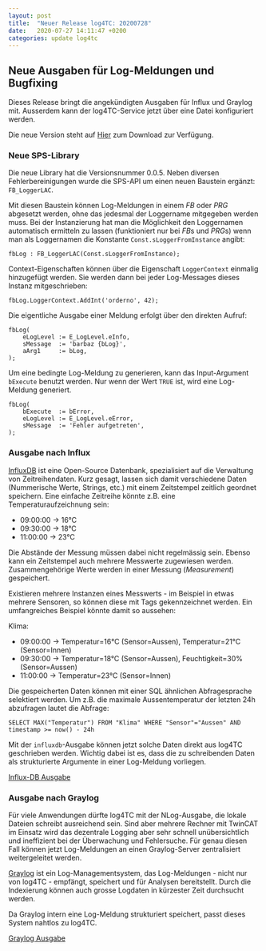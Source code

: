 ```yaml
---
layout: post
title:  "Neuer Release log4TC: 20200728"
date:   2020-07-27 14:11:47 +0200
categories: update log4tc
---
```


## Neue Ausgaben für Log-Meldungen und Bugfixing

Dieses Release bringt die angekündigten Ausgaben für Influx und Graylog mit. Ausserdem kann der log4TC-Service jetzt über eine Datei konfiguriert werden. 

Die neue Version steht auf [Hier](https://github.com/mbc-engineering/log4TC/releases) zum Download zur Verfügung.

### Neue SPS-Library

Die neue Library hat die Versionsnummer 0.0.5. Neben diversen Fehlerbereinigungen wurde die SPS-API um einen neuen Baustein ergänzt: `FB_LoggerLAC`. 

Mit diesen Baustein können Log-Meldungen in einem *FB* oder *PRG* abgesetzt werden, ohne das jedesmal der Loggername mitgegeben werden muss. 
Bei der Instanzierung hat man die Möglichkeit den Loggernamen automatisch ermitteln zu lassen (funktioniert nur bei *FB*s und *PRG*s) wenn man als Loggernamen die Konstante `Const.sLoggerFromInstance` angibt:

```
fbLog : FB_LoggerLAC(Const.sLoggerFromInstance);
```

Context-Eigenschaften können über die Eigenschaft `LoggerContext` einmalig hinzugefügt werden. Sie werden dann bei jeder Log-Messages dieses Instanz mitgeschrieben:

```
fbLog.LoggerContext.AddInt('orderno', 42);
```

Die eigentliche Ausgabe einer Meldung erfolgt über den direkten Aufruf:

```
fbLog(
    eLogLevel := E_LogLevel.eInfo,
    sMessage  := 'barbaz {bLog}',
    aArg1     := bLog,
);
```

Um eine bedingte Log-Meldung zu generieren, kann das Input-Argument `bExecute` benutzt werden. Nur wenn der Wert `TRUE` ist, wird eine Log-Meldung generiert.

```
fbLog(
    bExecute  := bError,
    eLogLevel := E_LogLevel.eError,
    sMessage  := 'Fehler aufgetreten',
);
```

### Ausgabe nach Influx

[InfluxDB](https://www.influxdata.com/) ist eine Open-Source Datenbank, spezialisiert auf die Verwaltung von Zeitreihendaten. Kurz gesagt, lassen sich damit verschiedene Daten (Nummerische Werte, Strings, etc.) mit einem Zeitstempel zeitlich geordnet speichern. Eine einfache Zeitreihe könnte z.B. eine Temperaturaufzeichnung sein:

* 09:00:00 -> 16°C
* 09:30:00 -> 18°C
* 11:00:00 -> 23°C

Die Abstände der Messung müssen dabei nicht regelmässig sein. Ebenso kann ein Zeitstempel auch mehrere Messwerte zugewiesen werden. Zusammengehörige Werte werden in einer Messung (*Measurement*) gespeichert.

Existieren mehrere Instanzen eines Messwerts - im Beispiel in etwas mehrere Sensoren, so können diese mit Tags gekennzeichnet werden. Ein umfangreiches Beispiel könnte damit so aussehen:

Klima:
* 09:00:00 -> Temperatur=16°C (Sensor=Aussen), Temperatur=21°C (Sensor=Innen)
* 09:30:00 -> Temperatur=18°C (Sensor=Aussen), Feuchtigkeit=30% (Sensor=Aussen)
* 11:00:00 -> Temperatur=23°C (Sensor=Innen)

Die gespeicherten Daten können mit einer SQL ähnlichen Abfragesprache selektiert werden. Um z.B. die maximale Aussentemperatur der letzten 24h abzufragen lautet die Abfrage:

```
SELECT MAX("Temperatur") FROM "Klima" WHERE "Sensor"="Aussen" AND timestamp >= now() - 24h
```

Mit der `influxdb`-Ausgabe können jetzt solche Daten direkt aus log4TC geschrieben werden. Wichtig dabei ist es, dass die zu schreibenden Daten als strukturierte Argumente in einer Log-Meldung vorliegen.

[Influx-DB Ausgabe](https://mbc-engineering.github.io/log4TC/reference/influx_output.html)

### Ausgabe nach Graylog

Für viele Anwendungen dürfte log4TC mit der NLog-Ausgabe, die lokale Dateien schreibt ausreichend sein. Sind aber mehrere Rechner mit TwinCAT im Einsatz wird das dezentrale Logging aber sehr schnell unübersichtlich und ineffizient bei der Überwachung und Fehlersuche. Für genau diesen Fall können jetzt Log-Meldungen an einen Graylog-Server zentralisiert weitergeleitet werden.

[Graylog](https://www.graylog.org/) ist ein Log-Managementsystem, das Log-Meldungen - nicht nur von log4TC - empfängt, speichert und für Analysen bereitstellt. Durch die Indexierung können auch grosse Logdaten in kürzester Zeit durchsucht werden.

Da Graylog intern eine Log-Meldung strukturiert speichert, passt dieses System nahtlos zu log4TC.

[Graylog Ausgabe](https://mbc-engineering.github.io/log4TC/reference/graylog_output.html)

